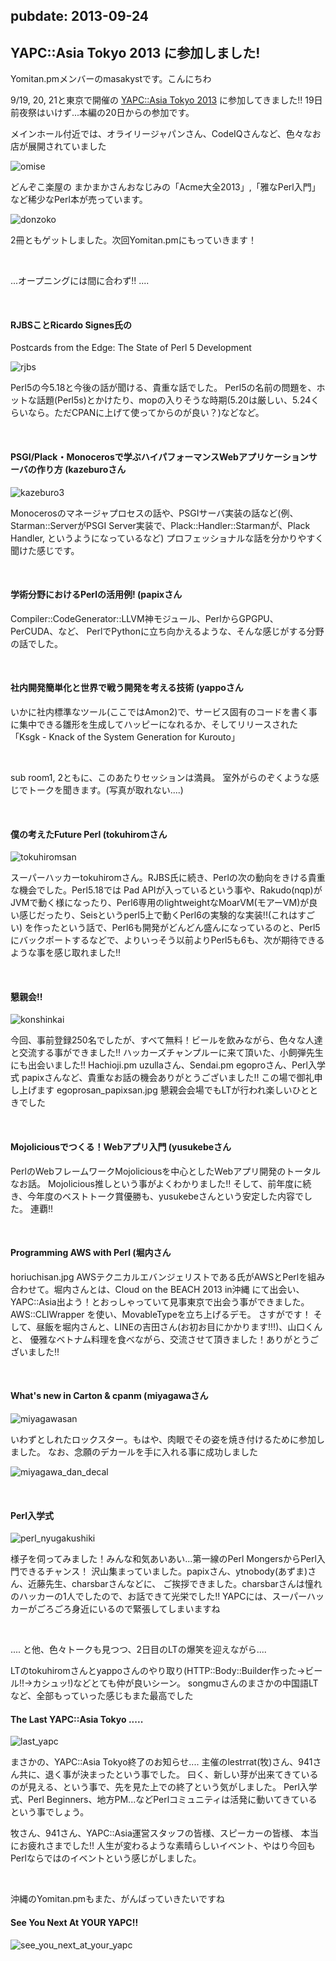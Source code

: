 pubdate: 2013-09-24
---
## YAPC::Asia Tokyo 2013 に参加しました!

Yomitan.pmメンバーのmasakystです。こんにちわ

9/19, 20, 21と東京で開催の [YAPC::Asia Tokyo 2013](http://yapcasia.org/2013/) に参加してきました!! 19日前夜祭はいけず...本編の20日からの参加です。

メインホール付近では、オライリージャパンさん、CodeIQさんなど、色々なお店が展開されていました

![omise](/static/images/201309/omise.jpg "omise")

どんぞこ楽屋の まかまかさんおなじみの「Acme大全2013」,「雅なPerl入門」など稀少なPerl本が売っています。 

![donzoko](/static/images/201309/donzoko.jpg "donzoko")

2冊ともゲットしました。次回Yomitan.pmにもっていきます！

<br>

...オープニングには間に合わず!! ....

<br>

#### RJBSことRicardo Signes氏の

Postcards from the Edge: The State of Perl 5 Development

![rjbs](/static/images/201309/rjbs.jpg "rjbs")

Perl5の今5.18と今後の話が聞ける、貴重な話でした。 Perl5の名前の問題を、ホットな話題(Perl5s)とかけたり、mopの入りそうな時期(5.20は厳しい、5.24くらいなら。ただCPANに上げて使ってからのが良い？)などなど。

<br>

#### PSGI/Plack・Monocerosで学ぶハイパフォーマンスWebアプリケーションサーバの作り方 (kazeburoさん

![kazeburo3](/static/images/201309/kazeburo3.jpg "kazeburo3")

Monocerosのマネージャプロセスの話や、PSGIサーバ実装の話など(例、Starman::ServerがPSGI Server実装で、Plack::Handler::Starmanが、Plack Handler, というようになっているなど) プロフェッショナルな話を分かりやすく聞けた感じです。

<br>

#### 学術分野におけるPerlの活用例! (papixさん

Compiler::CodeGenerator::LLVM神モジュール、PerlからGPGPU、PerCUDA、など、 PerlでPythonに立ち向かえるような、そんな感じがする分野の話でした。

<br>

#### 社内開発簡単化と世界で戦う開発を考える技術 (yappoさん

いかに社内標準なツール(ここではAmon2)で、サービス固有のコードを書く事に集中できる雛形を生成してハッピーになれるか、そしてリリースされた「Ksgk - Knack of the System Generation for Kurouto」

<br>

sub room1, 2ともに、このあたりセッションは満員。 室外がらのぞくような感じでトークを聞きます。(写真が取れない....)

<br>

#### 僕の考えたFuture Perl (tokuhiromさん

![tokuhiromsan](/static/images/201309/tokuhiromsan.jpg "tokuhiromsan")

スーパーハッカーtokuhiromさん。RJBS氏に続き、Perlの次の動向をきける貴重な機会でした。Perl5.18では Pad APIが入っているという事や、Rakudo(nqp)がJVMで動く様になったり、Perl6専用のlightweightなMoarVM(モアーVM)が良い感じだったり、Seisというperl5上で動くPerl6の実験的な実装!!(これはすごい) を作ったという話で、Perl6も開発がどんどん盛んになっているのと、Perl5にバックポートするなどで、よりいっそう以前よりPerl5も6も、次が期待できるような事を感じ取れました!!

<br>

#### 懇親会!!

![konshinkai](/static/images/201309/konshinkai.jpg "konshinkai")

今回、事前登録250名でしたが、すべて無料！ビールを飲みながら、色々な人達と交流する事ができました!! ハッカーズチャンプルーに来て頂いた、小飼弾先生にも出会いました!! Hachioji.pm uzullaさん、Sendai.pm egoproさん、Perl入学式 papixさんなど、貴重なお話の機会ありがとうございました!! この場で御礼申し上げます egoprosan_papixsan.jpg 懇親会会場でもLTが行われ楽しいひとときでした

<br>

#### Mojoliciousでつくる！Webアプリ入門 (yusukebeさん

PerlのWebフレームワークMojoliciousを中心としたWebアプリ開発のトータルなお話。 Mojolicious推しという事がよくわかりました!! そして、前年度に続き、今年度のベストトーク賞優勝も、yusukebeさんという安定した内容でした。 連覇!!

<br>

#### Programming AWS with Perl (堀内さん

horiuchisan.jpg AWSテクニカルエバンジェリストである氏がAWSとPerlを組み合わせて。堀内さんとは、Cloud on the BEACH 2013 in沖縄 にて出会い、YAPC::Asia出よう！とおっしゃっていて見事東京で出会う事ができました。 AWS::CLIWrapper を使い、MovableTypeを立ち上げるデモ。 さすがです！ そして、昼飯を堀内さんと、LINEの吉田さん(お初お目にかかります!!!)、山口くんと、 優雅なベトナム料理を食べながら、交流させて頂きました！ありがとうございました!!

<br>

#### What's new in Carton & cpanm (miyagawaさん

![miyagawasan](/static/images/201309/miyagawasan.jpg "miyagawasan")

いわずとしれたロックスター。もはや、肉眼でその姿を焼き付けるために参加しました。 なお、念願のデカールを手に入れる事に成功しました

![miyagawa_dan_decal](/static/images/201309/miyagawa_dan_decal.jpg "miyagawa_dan_decal")

<br>

#### Perl入学式

![perl_nyugakushiki](/static/images/201309/perl_nyugakushiki.jpg "perl_nyugakushiki")

様子を伺ってみました！みんな和気あいあい...第一線のPerl MongersからPerl入門できるチャンス！ 沢山集まっていました。papixさん、ytnobody(あずま)さん、近藤先生、charsbarさんなどに、 ご挨拶できました。charsbarさんは憧れのハッカーの1人でしたので、お話できて光栄でした!! YAPCには、スーパーハッカーがごろごろ身近にいるので緊張してしまいますね

<br>

.... と他、色々トークも見つつ、2日目のLTの爆笑を迎えながら....

LTのtokuhiromさんとyappoさんのやり取り(HTTP::Body::Builder作った→ビール!!→カシュッ!)などとても仲が良いシーン。 songmuさんのまさかの中国語LTなど、全部もっていった感じもまた最高でした

#### The Last YAPC::Asia Tokyo .....

![last_yapc](/static/images/201309/last_yapc.jpg "last_yapc")

まさかの、YAPC::Asia Tokyo終了のお知らせ.... 主催のlestrrat(牧)さん、941さん共に、退く事が決まったという事でした。 曰く、新しい芽が出来てきているのが見える、という事で、先を見た上での終了という気がしました。 Perl入学式、Perl Beginners、地方PM...などPerlコミュニティは活発に動いてきているという事でしょう。

牧さん、941さん、YAPC::Asia運営スタッフの皆様、スピーカーの皆様、 本当にお疲れさまでした!! 人生が変わるような素晴らしいイベント、やはり今回もPerlならではのイベントという感じがしました。

<br>

沖縄のYomitan.pmもまた、がんばっていきたいですね

#### See You Next At YOUR YAPC!!

![see_you_next_at_your_yapc](/static/images/201309/see_you_next_at_your_yapc.jpg "see_you_next_at_your_yapc")


